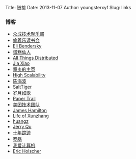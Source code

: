 Title: 链接
Date: 2013-11-07
Author: youngsterxyf
Slug: links

### 博客

- [众成技术聚乐部](http://happytechgroup.github.io/)
- [偷着乐读书会](http://happyreading.github.io/)
- [Eli Bendersky](http://eli.thegreenplace.net/)
- [蛋糕仙人](http://gejiawen.github.io/)
- [All Things Distributed](http://www.allthingsdistributed.com/)
- [Jia Xiao](http://xiao-jia.com/)
- [章炎的主页](http://dirlt.com/)
- [High Scalability](http://highscalability.com/)
- [陈海波](http://ipads.se.sjtu.edu.cn/doku.php?id=haibo_chen)
- [SaltTiger](http://www.salttiger.com/)
- [岁月如歌](https://github.com/lifesinger/lifesinger.github.com/issues?labels=blog&state=open)
- [Paper Trail](http://the-paper-trail.org/blog/)
- [美团技术团队](http://tech.meituan.com/)
- [James Hamilton](http://mvdirona.com/jrh/work/)
- [Life of Xunzhang](http://xunzhangthu.org/)
- [huangz](http://huangz.me/)
- [Jerry Qu](https://imququ.com/)
- [十年踪迹](https://www.h5jun.com/)
- [罗磊](https://luolei.org/)
- [我爱计算机](http://www.52cs.org)
- [Eric Holscher](http://ericholscher.com/)


